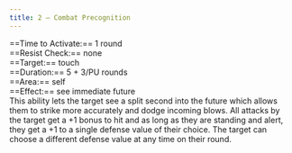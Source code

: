 ```yaml
---
title: 2 – Combat Precognition
---
```

==Time to Activate:== 1 round  
==Resist Check:== none  
==Target:== touch  
==Duration:== 5 + 3/PU rounds  
==Area:== self  
==Effect:== see immediate future  
This ability lets the target see a split second into the future which allows them to strike more accurately and dodge incoming blows. All attacks by the target get a +1 bonus to hit and as long as they are standing and alert, they get a +1 to a single defense value of their choice. The target can choose a different defense value at any time on their round.  
